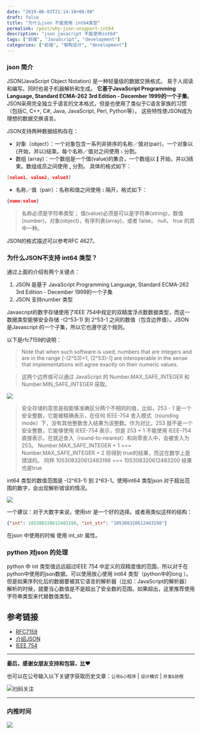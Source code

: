 ```yaml
---
date: "2019-06-03T21:14:10+08:00"
draft: false
title: "为什么json 不能使用 int64类型"
permalink: /post/why-json-unspport-int64
description: "json javacript 不能使用int64"
tags: ["前端", "JavaScript", "development"]
categories: ["前端", "架构设计", "development"]
---
```


### json 简介

JSON(JavaScript Object Notation) 是一种轻量级的数据交换格式。 易于人阅读和编写。同时也易于机器解析和生成。 **它基于JavaScript Programming Language, Standard ECMA-262 3rd Edition - December 1999的一个子集**。 JSON采用完全独立于语言的文本格式，但是也使用了类似于C语言家族的习惯（包括C, C++, C#, Java, JavaScript, Perl, Python等）。 这些特性使JSON成为理想的数据交换语言。

JSON支持两种数据结构存在：

* 对象（object）：一个对象包含一系列非排序的名称／值对(pair)，一个对象以{开始，并以}结束。每个名称／值对之间使用 **:** 分割。
* 数组 (array)：一个数组是一个值(value)的集合，一个数组以 **[** 开始，并以]结束。数组成员之间使用 **,** 分割。
具体的格式如下：

```json
[value1, value2, value3]
```

* 名称／值（pair）：名称和值之间使用 **:** 隔开，格式如下：

```json
{name:value}
```

> 名称必须是字符串类型； 
> 值(value)必须是可以是字符串(string)，数值(number)，对象(object)，有序列表(array)，或者 false， null， true 的其中一种。

JSON的格式描述可以参考RFC 4627。


### 为什么JSON不支持 int64 类型？

通过上面的介绍有两个关键点：

1. JSON 是基于 JavaScript Programming Language, Standard ECMA-262 3rd Edition - December 1999的一个子集
2. JSON 支持number 类型

Javascript的数字存储使用了IEEE 754中规定的双精度浮点数数据类型，而这一数据类型能够安全存储 -(2^53-1) 到 2^53-1 之间的数值（包含边界值）。JSON 是Javascript 的一个子集，所以它也遵守这个规则。

以下是rfc7159的说明：

> Note that when such software is used, numbers that are integers and
   are in the range [-(2^53)+1, (2^53)-1] are interoperable in the
   sense that implementations will agree exactly on their numeric
   values.


> 这两个边界值可以通过 JavaScript 的 Number.MAX_SAFE_INTEGER 和 Number.MIN_SAFE_INTEGER 获取。

![](http://media.gusibi.mobi/json1.png)

> 安全存储的意思是指能够准确区分两个不相同的值，比如，253 - 1 是一个安全整数，它能被精确表示，在任何 IEEE-754 舍入模式（rounding mode）下，没有其他整数舍入结果为该整数。作为对比，253 就不是一个安全整数，它能够使用 IEEE-754 表示，但是 253 + 1 不能使用 IEEE-754 直接表示，在就近舍入（round-to-nearest）和向零舍入中，会被舍入为 253。
> Number.MAX_SAFE_INTEGER + 1 === Number.MAX_SAFE_INTEGER + 2 将得到 true的结果，而这在数学上是错误的。
> 同样 105308320612483198 === 105308320612483200 结果也是true

int64 类型的数值范围是 -(2^63-1) 到 2^63-1。使用int64 类型json 对于超出范围的数字，会出现解析错误的情况。

![](http://media.gusibi.mobi/json2.png)


一个建议：对于大数字来说，使用str 是一个好的选择。或者用类似这样的结构：

```json
{"int": 105308320612483198, "int_str": "105308320612483198"}
```

在json 中使用的时候 使用 int_str 属性。

### python 对json 的处理

python 中 int 类型值远远超过IEEE 754 中定义的双精度值的范围，所以对于在python中使用的json数据，可以使用放心使用 int64 类型（python中的long ）。但是如果序列化后的数据要被其它语言的解析器（比如：JavaScript的解析器）解析的时候，就要当心数值是不是超出了安全数的范围。如果超出，这里推荐使用字符串类型来代替数值类型。





## 参考链接

* [RFC7159](https://tools.ietf.org/html/rfc7159.html)
* [介绍JSON](http://www.json.org/json-zh.html)
* [IEEE 754](https://zh.wikipedia.org/zh-hans/IEEE_754)


------


**最后，感谢女朋友支持和包容，比❤️**

也可以在公号输入以下关键字获取历史文章：`公号&小程序` | `设计模式` | `并发&协程`

![扫码关注](http://media.gusibi.mobi/zHqNew3j1brVxSoTkjOerslhnB_ZpchcOXf60lFUxiZ5YtnCHs5HrJNOP14go6Ea)

---------------

### 内推时间

![](http://media.gusibi.mobi/5FzreeM6IYt55JSQMAV63INPIvuPik75FlJAbP1e7Zdlg1WPe6BrHI-q0jkXskGf)
